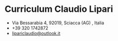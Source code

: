 # Curriculum Claudio Lipari
- Via Bessarabia 4, 92019, Sciacca (AG) , Italia
- +39 320 1742872
- lipariclaudio@outlook.it 
